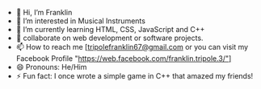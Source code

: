 - 👋 Hi, I’m Franklin
- 👀 I’m interested in Musical Instruments
- 🌱 I’m currently learning HTML, CSS, JavaScript and C++
- 💞️  collaborate on web development or software projects.
- 📫 How to reach me [tripolefranklin67@gmail.com or you can visit my Facebook Profile "https://web.facebook.com/franklin.tripole.3/"]
- 😄 Pronouns: He/Him
- ⚡ Fun fact:  I once wrote a simple game in C++ that amazed my friends!

<!---
FrankenStie/FrankenStie is a ✨ special ✨ repository because its `README.md` (this file) appears on your GitHub profile.
You can click the Preview link to take a look at your changes.
--->
